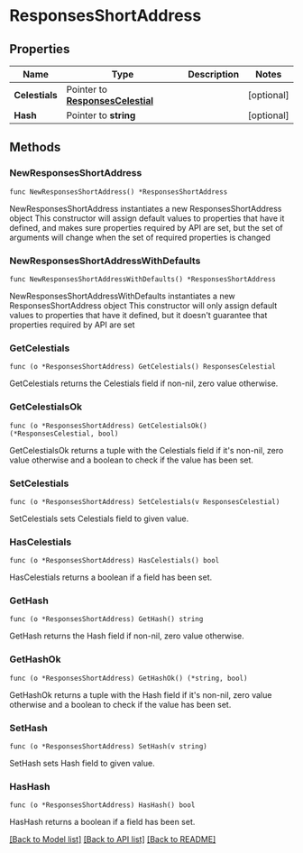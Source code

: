 # ResponsesShortAddress

## Properties

Name | Type | Description | Notes
------------ | ------------- | ------------- | -------------
**Celestials** | Pointer to [**ResponsesCelestial**](ResponsesCelestial.md) |  | [optional] 
**Hash** | Pointer to **string** |  | [optional] 

## Methods

### NewResponsesShortAddress

`func NewResponsesShortAddress() *ResponsesShortAddress`

NewResponsesShortAddress instantiates a new ResponsesShortAddress object
This constructor will assign default values to properties that have it defined,
and makes sure properties required by API are set, but the set of arguments
will change when the set of required properties is changed

### NewResponsesShortAddressWithDefaults

`func NewResponsesShortAddressWithDefaults() *ResponsesShortAddress`

NewResponsesShortAddressWithDefaults instantiates a new ResponsesShortAddress object
This constructor will only assign default values to properties that have it defined,
but it doesn't guarantee that properties required by API are set

### GetCelestials

`func (o *ResponsesShortAddress) GetCelestials() ResponsesCelestial`

GetCelestials returns the Celestials field if non-nil, zero value otherwise.

### GetCelestialsOk

`func (o *ResponsesShortAddress) GetCelestialsOk() (*ResponsesCelestial, bool)`

GetCelestialsOk returns a tuple with the Celestials field if it's non-nil, zero value otherwise
and a boolean to check if the value has been set.

### SetCelestials

`func (o *ResponsesShortAddress) SetCelestials(v ResponsesCelestial)`

SetCelestials sets Celestials field to given value.

### HasCelestials

`func (o *ResponsesShortAddress) HasCelestials() bool`

HasCelestials returns a boolean if a field has been set.

### GetHash

`func (o *ResponsesShortAddress) GetHash() string`

GetHash returns the Hash field if non-nil, zero value otherwise.

### GetHashOk

`func (o *ResponsesShortAddress) GetHashOk() (*string, bool)`

GetHashOk returns a tuple with the Hash field if it's non-nil, zero value otherwise
and a boolean to check if the value has been set.

### SetHash

`func (o *ResponsesShortAddress) SetHash(v string)`

SetHash sets Hash field to given value.

### HasHash

`func (o *ResponsesShortAddress) HasHash() bool`

HasHash returns a boolean if a field has been set.


[[Back to Model list]](../README.md#documentation-for-models) [[Back to API list]](../README.md#documentation-for-api-endpoints) [[Back to README]](../README.md)


